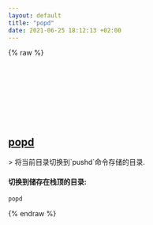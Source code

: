 ```yaml
---
layout: default
title: "popd"
date: 2021-06-25 18:12:13 +02:00
---
```

{% raw %}
<h2 id="popd">
  <a href="/zh/windows/popd.html">popd</a> <a href="#popd"><svg class="icon">
    <use href="/assets/images/unicode_sprite.svg#link" />
  </svg></a>
</h2>
> 将当前目录切换到`pushd`命令存储的目录.

#### 切换到储存在栈顶的目录:
```shell
popd
```
{% endraw %}